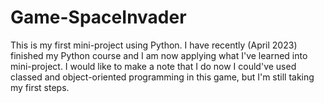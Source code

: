 # Game-SpaceInvader
This is my first mini-project using Python. I have recently (April 2023) finished my Python course and I am now applying what I've learned into mini-project. I would like to make a note that I do now I could've used classed and object-oriented programming in this game, but I'm still taking my first steps.
